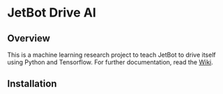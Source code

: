 # JetBot Drive AI
## Overview
This is a machine learning research project to teach JetBot to drive itself using Python and Tensorflow.
For further documentation, read the [Wiki](https://github.com/matthewdargan/Self-Driving-JetBot/wiki).

## Installation
